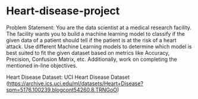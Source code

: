 # Heart-disease-project

Problem Statement:
You are the data scientist at a medical research facility. The facility wants you to build a machine learning model to classify if the given data of a patient should tell if the patient is at the risk of a heart attack. Use 
different Machine Learning models to determine which model is best suited to fit the given dataset based on metrics like Accuracy, Precision, Confusion Matrix, etc. Additionally, work on completing the mentioned in-line 
objectives.

Heart Disease Dataset: UCI Heart Disease Dataset (https://archive.ics.uci.edu/ml/datasets/Heart+Disease?spm=5176.100239.blogcont54260.8.TRNGoO)
